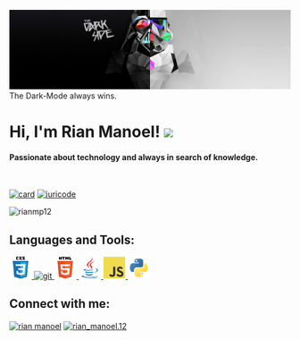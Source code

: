 ![](https://github.com/Dineshkarthik/Dineshkarthik/blob/master/assets/cover.jpg)
The Dark-Mode always wins.
<br/>
# Hi, I'm Rian Manoel! <img src="https://raw.githubusercontent.com/MartinHeinz/MartinHeinz/master/wave.gif" width="30px"> 


#### Passionate about technology and always in search of knowledge.
<br>

[![card](https://github-readme-stats.vercel.app/api?username=rianmp12&theme=tokyonight)](https://github.com/iuricode/) [![iuricode](https://github-readme-stats.vercel.app/api/top-langs/?username=rianmp12&hide=html&layout=compact&theme=tokyonight)](https://github.com/iuricode/)

<p align="left"> <img src="https://komarev.com/ghpvc/?username=rianmp12&label=Profile%20views&color=0e75b6&style=flat" alt="rianmp12" /> </p> <p align="left"> <a href="https://github.com/ryo-ma/github-profile-trophy%22%3E<img src="https://github-profile-trophy.vercel.app/?username=rianmp12" alt="rianmp12" /></a> </p>



## Languages and Tools:
<p align="left"> <a href="https://www.w3schools.com/css/" target="_blank"> <img src="https://raw.githubusercontent.com/devicons/devicon/master/icons/css3/css3-original-wordmark.svg" alt="css3" width="40" height="40"/> </a> <a href="https://git-scm.com/" target="_blank"> <img src="https://www.vectorlogo.zone/logos/git-scm/git-scm-icon.svg" alt="git" width="40" height="40"/> </a> <a href="https://www.w3.org/html/" target="_blank"> <img src="https://raw.githubusercontent.com/devicons/devicon/master/icons/html5/html5-original-wordmark.svg" alt="html5" width="40" height="40"/> </a> <a href="https://www.java.com" target="_blank"> <img src="https://raw.githubusercontent.com/devicons/devicon/master/icons/java/java-original.svg" alt="java" width="40" height="40"/> </a> <a href="https://developer.mozilla.org/en-US/docs/Web/JavaScript" target="_blank"> <img src="https://raw.githubusercontent.com/devicons/devicon/master/icons/javascript/javascript-original.svg" alt="javascript" width="40" height="40"/> </a> <a href="https://www.python.org" target="_blank"> <img src="https://raw.githubusercontent.com/devicons/devicon/master/icons/python/python-original.svg" alt="python" width="40" height="40"/> </a> </p>

## Connect with me:
<p align="left">
<a href="https://www.linkedin.com/in/rian-manoel-6297bb211/" target="blank"><img align="center" src="https://raw.githubusercontent.com/rahuldkjain/github-profile-readme-generator/master/src/images/icons/Social/linked-in-alt.svg" alt="rian manoel" height="30" width="40" /></a>
<a href="https://instagram.com/rian_manoel.12" target="blank"><img align="center" src="https://raw.githubusercontent.com/rahuldkjain/github-profile-readme-generator/master/src/images/icons/Social/instagram.svg" alt="rian_manoel.12" height="30" width="40" /></a>
</p>
